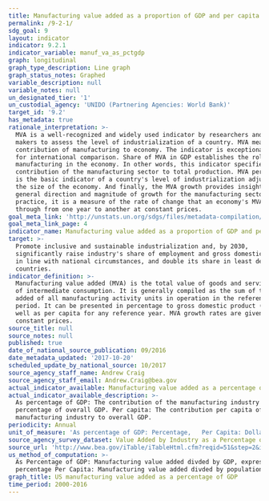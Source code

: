 ```yaml
---
title: Manufacturing value added as a proportion of GDP and per capita
permalink: /9-2-1/
sdg_goal: 9
layout: indicator
indicator: 9.2.1
indicator_variable: manuf_va_as_pctgdp
graph: longitudinal
graph_type_description: Line graph
graph_status_notes: Graphed
variable_description: null
variable_notes: null
un_designated_tier: '1'
un_custodial_agency: 'UNIDO (Partnering Agencies: World Bank)'
target_id: '9.2'
has_metadata: true
rationale_interpretation: >-
  MVA is a well-recognized and widely used indicator by researchers and policy
  makers to assess the level of industrialization of a country. MVA measures the
  contribution of manufacturing to economy. The indicator is exceptionally good
  for international comparison. Share of MVA in GDP establishes the role of
  manufacturing in the economy. In other words, this indicator specifies the
  contribution of the manufacturing sector to total production. MVA per capita
  is the basic indicator of a country's level of industrialization adjusted for
  the size of the economy. And finally, the MVA growth provides insight into the
  general direction and magnitude of growth for the manufacturing sector. In
  practice, it is a measure of the rate of change that an economy's MVA goes
  through from one year to another at constant prices.
goal_meta_link: 'http://unstats.un.org/sdgs/files/metadata-compilation/Metadata-Goal-9.pdf'
goal_meta_link_page: 4
indicator_name: Manufacturing value added as a proportion of GDP and per capita
target: >-
  Promote inclusive and sustainable industrialization and, by 2030,
  significantly raise industry's share of employment and gross domestic product,
  in line with national circumstances, and double its share in least developed
  countries.
indicator_definition: >-
  Manufacturing value added (MVA) is the total value of goods and services net
  of intermediate consumption. It is generally compiled as the sum of the value
  added of all manufacturing activity units in operation in the reference
  period. It can be presented in percentage to gross domestic product (GDP) as
  well as per capita for any reference year. MVA growth rates are given at
  constant prices.
source_title: null
source_notes: null
published: true
date_of_national_source_publication: 09/2016
date_metadata_updated: '2017-10-20'
scheduled_update_by_national_source: 10/2017
source_agency_staff_name: Andrew Craig
source_agency_staff_email: Andrew.Craig@bea.gov
actual_indicator_available: Manufacturing value added as a percentage of GDP and per capita
actual_indicator_available_description: >-
  As percentage of GDP: The contribution of the manufacturing industry as a
  percentage of overall GDP. Per capita: The contribution per capita of the
  manufacturing industry to overall GDP.
periodicity: Annual
unit_of_measure: 'As percentage of GDP: Percentage,   Per Capita: Dollars'
source_agency_survey_dataset: Value Added by Industry as a Percentage of Gross Domestic Product
source_url: 'http://www.bea.gov/iTable/iTableHtml.cfm?reqid=51&step=2&isuri=1'
us_method_of_computation: >-
  As Percentage of GDP: Manufacturing value added divded by GDP, expressed as a
  percentage Per Capita: Manufacturing value added divded by population
graph_title: US manufacturing value added as a percentage of GDP
time_period: 2000-2016
---
```


